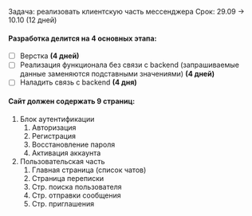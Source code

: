 Задача: реализовать клиентскую часть мессенджера
Срок: 29.09 -> 10.10 (12 дней)
#### Разработка делится на 4 основных этапа:
- [ ] Верстка **(4 дней)**
- [ ] Реализация функционала без связи с backend (запрашиваемые данные заменяются подставными значениями) **(4 дней)**
- [ ] Наладить связь с backend **(4 дня)**

#### Сайт должен содержать 9 страниц:
1. Блок аутентификации
	1. Авторизация
	2. Регистрация
	3. Восстановление пароля
	4. Активация аккаунта
2. Пользовательская часть
	1. Главная страница (список чатов)
	2. Страница переписки
	3. Стр. поиска пользователя
	4. Стр. отправки сообщения
	5. Стр. приглашения